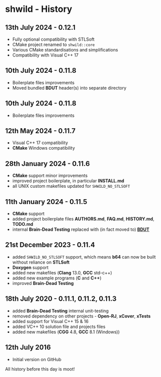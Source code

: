 # shwild - History


## 13th July 2024 - 0.12.1

* Fully optional compatibility with STLSoft
* CMake project renamed to `shwild::core`
* Various CMake standardisations and simplifications
* Compatibility with Visual C++ 17


## 10th July 2024 - 0.11.8

* Boilerplate files improvements
* Moved bundled **BDUT** header(s) into separate directory


## 10th July 2024 - 0.11.8

* Boilerplate files improvements


## 12th May 2024 - 0.11.7

* Visual C++ 17 compatibility
* **CMake** Windows compatibility


## 28th January 2024 - 0.11.6

* **CMake** support minor improvements
* improved project boilerplate, in particular **INSTALL.md**
* all UNIX custom makefiles updated for `SHWILD_NO_STLSOFT`


## 11th January 2024 - 0.11.5

* **CMake** support
* added project boilerplate files **AUTHORS.md**, **FAQ.md**, **HISTORY.md**, **TODO.md**
* internal **Brain-Dead Testing** replaced with (in fact moved to) [**BDUT**](https://github.com/synesissoftware/BDUT)


## 21st December 2023 - 0.11.4

* added `SHWILD_NO_STLSOFT` support, which means **b64** can now be built without reliance on **STLSoft**
* **Doxygen** support
* added new makefiles (**Clang** 13.0, **GCC** std-c++)
* added new example programs (**C** and **C++**)
* improved **Brain-Dead Testing**


## 18th July 2020 - 0.11.1, 0.11.2, 0.11.3

* added **Brain-Dead Testing** internal unit-testing
* removed dependency on other projects - **Open-RJ**, **xCover**, **xTests**
* added support for Visual C++ 15 & 16
* added VC++ 10 solution file and projects files
* added new makefiles (**CGG** 4.8, **GCC** 8.1 (Windows))


## 12th July 2016

* Initial version on GitHub


All history before this day is moot!


<!-- ########################### end of file ########################### -->

